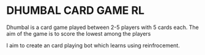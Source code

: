 # DHUMBAL CARD GAME RL

Dhumbal is a card game played between 2-5 players with 5 cards each. The aim of the game is to score the lowest among the players

I aim to create an card playing bot which learns using reinfrocement. 


